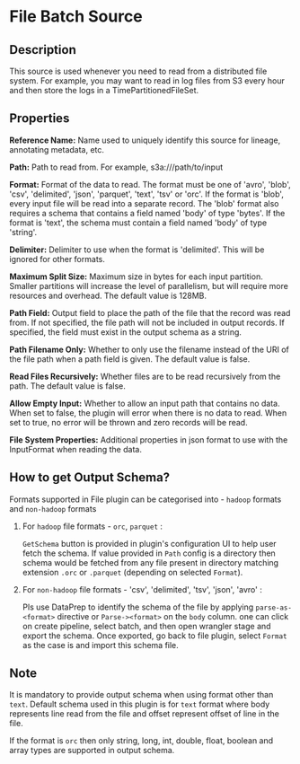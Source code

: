 # File Batch Source


## Description

This source is used whenever you need to read from a distributed file system.
For example, you may want to read in log files from S3 every hour and then store
the logs in a TimePartitionedFileSet.


## Properties

**Reference Name:** Name used to uniquely identify this source for lineage, annotating metadata, etc.

**Path:** Path to read from. For example, s3a://<bucket>/path/to/input

**Format:** Format of the data to read.
The format must be one of 'avro', 'blob', 'csv', 'delimited', 'json', 'parquet', 'text', 'tsv' or 'orc'.
If the format is 'blob', every input file will be read into a separate record.
The 'blob' format also requires a schema that contains a field named 'body' of type 'bytes'.
If the format is 'text', the schema must contain a field named 'body' of type 'string'.

**Delimiter:** Delimiter to use when the format is 'delimited'. This will be ignored for other formats.

**Maximum Split Size:** Maximum size in bytes for each input partition.
Smaller partitions will increase the level of parallelism, but will require more resources and overhead.
The default value is 128MB.

**Path Field:** Output field to place the path of the file that the record was read from.
If not specified, the file path will not be included in output records.
If specified, the field must exist in the output schema as a string.

**Path Filename Only:** Whether to only use the filename instead of the URI of the file path when a path field is given.
The default value is false.

**Read Files Recursively:** Whether files are to be read recursively from the path. The default value is false.

**Allow Empty Input:** Whether to allow an input path that contains no data. When set to false, the plugin
will error when there is no data to read. When set to true, no error will be thrown and zero records will be read.

**File System Properties:** Additional properties in json format to use with the InputFormat when reading the data.


## How to get Output Schema?

Formats supported in File plugin can be categorised into - `hadoop` formats and `non-hadoop` formats

1. For `hadoop` file formats - `orc`, `parquet` :

   `GetSchema` button is provided in plugin's configuration UI to help user fetch the schema.
   If value provided in `Path` config is a directory then schema would be fetched from any file present in directory
   matching extension `.orc` or `.parquet` (depending on selected `Format`).


2. For `non-hadoop` file formats - 'csv', 'delimited', 'tsv', 'json', 'avro' :

   Pls use DataPrep to identify the
   schema of the file by applying `parse-as-<format>` directive or `Parse-><format>` on the `body` column.
   one can click on create pipeline, select batch, and then open wrangler stage and export the schema.
   Once exported, go back to file plugin, select `Format` as the case is and import this schema file.



## Note

It is mandatory to provide output schema when using format other than `text`. Default schema used in this plugin is for `text` format where body represents line read from the file and offset represent offset of line in the file.

If the format is `orc` then only string, long, int, double, float, boolean and array types are supported in output schema.

